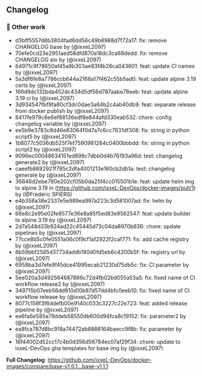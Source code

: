## Changelog

### 🧰 Other work

- d3bff5557d8b3804fad6dd56c49b8988d7f72a17: fix: remove CHANGELOG base by (@ixxeL2097)
- 70efe0cd23e2951aed58dfd870a18dc3ca68dedd: fix: remove CHANGELOG aio by (@ixxeL2097)
- 64971c9f78650af45a9b303ae83f4b26ca043601: feat: update CI names by (@ixxeL2097)
- 5a3df6fe8a7786ccb644a2168a17f462c55b5ad0: feat: update alpine 3.19 certs by (@ixxeL2097)
- 166d9dc132bda452dc434d5df56d787aabe78eeb: feat: update alpine 3.19 ci by (@ixxeL2097)
- 3d934547fbf9fa80cf3dc0dae3a64b2c4ab40db9: feat: separate release from docker publish by (@ixxeL2097)
- 8417fe979c6e6ef88136edf8e844afd330eab532: chore: config changelog variable by (@ixxeL2097)
- ee5b9e3783c8d46e83064f0d7a7c6cc7831df308: fix: string in python script5 by (@ixxeL2097)
- 1b8077c5036db525f7ef7590981284c0400bbbdd: fix: string in python script2 by (@ixxeL2097)
- 9096ec00048634151ed896c7dbb0d4b76193a96d: test: changelog generate2 by (@ixxeL2097)
- caeefb8692921f785c2dfa4001213e160cb2db1a: test: changelog generate by (@ixxeL2097)
- 36846d2ebe780e202cf05b0da25f4cc015501b1e: feat: update helm img to alpine 3.19 in (https://github.com/ixxeL-DevOps/docker-images/pull/1) by (@Frédéric SPIERS)
- e4b358a38e2337e5e989ea997a223c3d581007ad: fix: helm by (@ixxeL2097)
- 66e8c2e95e02fe8577e36e8a85f5ed83e9562547: feat: update builder to alpine 3.19 by (@ixxeL2097)
- 2d7a548d33b924ad22c45445d73c04da8970b836: chore: update pipelines by (@ixxeL2097)
- 77cce8b5c0fe0551a06c0f9cf1a12922f2caf771: fix: add cache registry by (@ixxeL2097)
- 8b59bbf2585d37734addb180d0fd5eb6c4200b5f: fix: registry url by (@ixxeL2097)
- 6958ba3d7efe9f45dce41995ecab21230d75db5c: fix: CI parameter by (@ixxeL2097)
- 5ee020a3d492564687866c72d4fb02bd055a53a5: fix: fixed name of CI workflow release2 by (@ixxeL2097)
- 349715b07eeb56dd810d10b87d57dd4bfc0eeb10: fix: fixed name of CI workflow release by (@ixxeL2097)
- 8077c158f3f6ddefb00e9140c033c3227c22e723: feat: added release pipeline by (@ixxeL2097)
- ee6fa6e585a79ddeb58550db600d94fca8c19152: fix: parameter2 by (@ixxeL2097)
- ea8fca787d8bc918a74472ab8888164baecc9f8b: fix: parameter by (@ixxeL2097)
- 16f44002d52cc17c4b0d356d56784ec07af29f34: chore: update to ixxeL-DevOps gha templates for base img by (@ixxeL2097)

**Full Changelog**: https://github.com/ixxeL-DevOps/docker-images/compare/base-v1.0.1...base-v1.1.1
